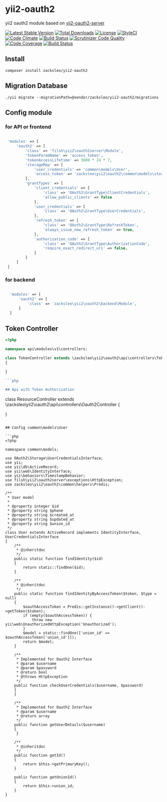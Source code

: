 # yii2-oauth2

yii2 oauth2 module based on [yii2-oauth2-server](https://github.com/Filsh/yii2-oauth2-server)


[![Latest Stable Version](https://poser.pugx.org/zacksleo/yii2-oauth2/version)](https://packagist.org/packages/zacksleo/yii2-oauth2)
[![Total Downloads](https://poser.pugx.org/zacksleo/yii2-oauth2/downloads)](https://packagist.org/packages/zacksleo/yii2-oauth2)
[![License](https://poser.pugx.org/zacksleo/yii2-oauth2/license)](https://packagist.org/packages/zacksleo/yii2-oauth2)
[![StyleCI](https://styleci.io/repos/117953253/shield?branch=master)](https://styleci.io/repos/117953253)
[![Code Climate](https://img.shields.io/codeclimate/github/zacksleo/yii2-oauth2.svg)]()
[![Build Status](https://travis-ci.org/zacksleo/yii2-oauth2.svg?branch=master)](https://travis-ci.org/zacksleo/yii2-oauth2)
[![Scrutinizer Code Quality](https://scrutinizer-ci.com/g/zacksleo/yii2-oauth2/badges/quality-score.png?b=master)](https://scrutinizer-ci.com/zacksleo/yii2-oauth2/?branch=master)
[![Code Coverage](https://scrutinizer-ci.com/g/zacksleo/yii2-oauth2/badges/coverage.png?b=master)](https://scrutinizer-ci.com/g/zacksleo/yii2-oauth2/?branch=master)
[![Build Status](https://scrutinizer-ci.com/g/zacksleo/yii2-oauth2/badges/build.png?b=master)](https://scrutinizer-ci.com/g/zacksleo/yii2-oauth2/build-status/master)


## Install

```
composer install zacksleo/yii2-oauth2

```

## Migration Database


```
./yii migrate --migrationPath=@vendor/zacksleo/yii2-oauth2/migrations

```

## Config module

### for API or frontend

```php

 'modules' => [
     'oauth2' => [
         'class' => 'filsh\yii2\oauth2server\Module',
         'tokenParamName' => 'access_token',
         'tokenAccessLifetime' => 3600 * 24 * 7,
         'storageMap' => [
             'user_credentials' => 'common\models\User',
             'access_token' => 'zacksleo\yii2\oauth2\common\models\storage\AccessToken',
         ],
         'grantTypes' => [
             'client_credentials' => [
                 'class' => 'OAuth2\GrantType\ClientCredentials',
                 'allow_public_clients' => false
             ],
             'user_credentials' => [
                 'class' => 'OAuth2\GrantType\UserCredentials',
             ],
             'refresh_token' => [
                 'class' => 'OAuth2\GrantType\RefreshToken',
                 'always_issue_new_refresh_token' => true,
             ],
             'authorization_code' => [
                 'class' => 'OAuth2\GrantType\AuthorizationCode',
                 'require_exact_redirect_uri' => false,
             ]
         ]
     ]
 ]

```

### for backend

```php

  'modules' => [
      'oauth2' => [
          'class' => 'zacksleo\yii2\oauth2\backend\Module',
      ]
  ]

```

## Token Controller

```php
<?php

namespace api\modules\v1\controllers;

class TokenController extends \zacksleo\yii2\oauth2\api\controllers\TokenController
{

}

```php

## Api with Token Authorization

```
class ResourceController extends \zacksleo\yii2\oauth2\api\controllers\Oauth2Controller 
{

}

```

## Config common\models\User

```php
<?php

namespace common\models;

use OAuth2\Storage\UserCredentialsInterface;
use yii;
use yii\db\ActiveRecord;
use yii\web\IdentityInterface;
use yii\behaviors\TimestampBehavior;
use filsh\yii2\oauth2server\exceptions\HttpException;
use zacksleo\yii2\oauth2\common\helpers\Predis;

/**
 * User model
 *
 * @property integer $id
 * @property string $phone
 * @property string $created_at
 * @property string $updated_at
 * @property string $union_id
 */
class User extends ActiveRecord implements IdentityInterface, UserCredentialsInterface
{
    /**
     * @inheritdoc
     */
    public static function findIdentity($id)
    {
        return static::findOne($id);
    }

    /**
     * @inheritdoc
     */
    public static function findIdentityByAccessToken($token, $type = null)
    {
        $oauthAccessToken = Predis::getInstance()->getClient()->getToken($token);
        if (empty($oauthAccessToken)) {
            throw new yii\web\UnauthorizedHttpException('Unauthorized');
        }
        $model = static::findOne(['union_id' => $oauthAccessToken['union_id']]);
        return $model;
    }

    /**
     * Implemented for Oauth2 Interface
     * @param $username
     * @param $password
     * @return bool
     * @throws HttpException
     */
    public function checkUserCredentials($username, $password)
    {
    }

    /**
     * Implemented for Oauth2 Interface
     * @param $username
     * @return array
     */
    public function getUserDetails($username)
    {
     }

    /**
     * @inheritdoc
     */
    public function getId()
    {
        return $this->getPrimaryKey();
    }

    public function getUnionId()
    {
        return $this->union_id;
    }
}

```

